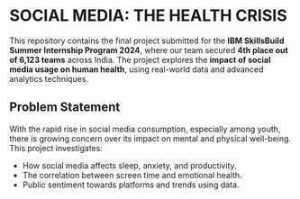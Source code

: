 # SOCIAL MEDIA: THE HEALTH CRISIS
This repository contains the final project submitted for the **IBM SkillsBuild Summer Internship Program 2024**, where our team secured **4th place out of 6,123 teams** across India. The project explores the **impact of social media usage on human health**, using real-world data and advanced analytics techniques.

## Problem Statement 
With the rapid rise in social media consumption, especially among youth, there is growing concern over its impact on mental and physical well-being. This project investigates:

- How social media affects sleep, anxiety, and productivity.
- The correlation between screen time and emotional health.
- Public sentiment towards platforms and trends using data.



 

